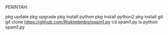 PERINTAH:

pkg update 
pkg upgrade
pkg install python
pkg install python2
pkg install git 
git clone https://github.com/Riskimbmbg/spam1.py
cd spam1.py
ls
python spam1.py
